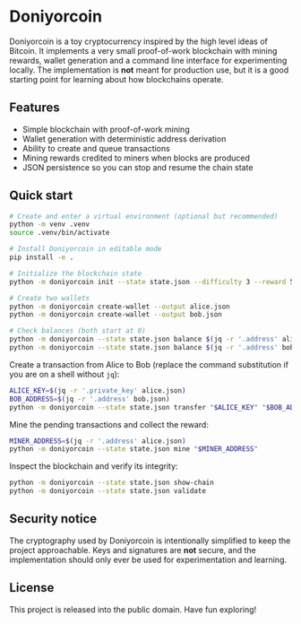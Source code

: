 # Doniyorcoin

Doniyorcoin is a toy cryptocurrency inspired by the high level ideas of
Bitcoin. It implements a very small proof-of-work blockchain with mining
rewards, wallet generation and a command line interface for experimenting
locally. The implementation is **not** meant for production use, but it is a
good starting point for learning about how blockchains operate.

## Features

- Simple blockchain with proof-of-work mining
- Wallet generation with deterministic address derivation
- Ability to create and queue transactions
- Mining rewards credited to miners when blocks are produced
- JSON persistence so you can stop and resume the chain state

## Quick start

```bash
# Create and enter a virtual environment (optional but recommended)
python -m venv .venv
source .venv/bin/activate

# Install Doniyorcoin in editable mode
pip install -e .

# Initialize the blockchain state
python -m doniyorcoin init --state state.json --difficulty 3 --reward 50

# Create two wallets
python -m doniyorcoin create-wallet --output alice.json
python -m doniyorcoin create-wallet --output bob.json

# Check balances (both start at 0)
python -m doniyorcoin --state state.json balance $(jq -r '.address' alice.json)
python -m doniyorcoin --state state.json balance $(jq -r '.address' bob.json)
```

Create a transaction from Alice to Bob (replace the command substitution if you
are on a shell without `jq`):

```bash
ALICE_KEY=$(jq -r '.private_key' alice.json)
BOB_ADDRESS=$(jq -r '.address' bob.json)
python -m doniyorcoin --state state.json transfer "$ALICE_KEY" "$BOB_ADDRESS" 5
```

Mine the pending transactions and collect the reward:

```bash
MINER_ADDRESS=$(jq -r '.address' alice.json)
python -m doniyorcoin --state state.json mine "$MINER_ADDRESS"
```

Inspect the blockchain and verify its integrity:

```bash
python -m doniyorcoin --state state.json show-chain
python -m doniyorcoin --state state.json validate
```

## Security notice

The cryptography used by Doniyorcoin is intentionally simplified to keep the
project approachable. Keys and signatures are **not** secure, and the
implementation should only ever be used for experimentation and learning.

## License

This project is released into the public domain. Have fun exploring!
